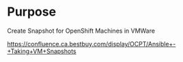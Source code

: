 Purpose
======

Create Snapshot for OpenShift Machines in VMWare

https://confluence.ca.bestbuy.com/display/OCPT/Ansible+-+Taking+VM+Snapshots

